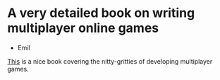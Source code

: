 A very detailed book on writing multiplayer online games
========================================================

- Emil

[This](http://ithare.com/contents-of-development-and-deployment-of-massively-multiplayer-games-from-social-games-to-mmofps-with-stock-exchanges-in-between/#toc)
is a nice book covering the nitty-gritties of developing multiplayer games.

